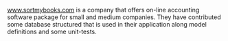 
www.sortmybooks.com is a company that offers on-line accounting
software package for small and medium companies. They have 
contributed some database structured that is used in their
application along model definitions and some unit-tests.
